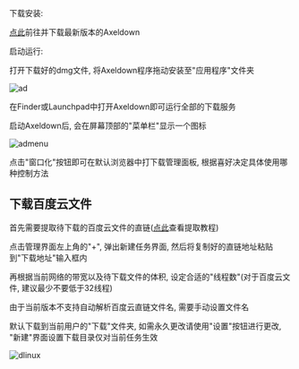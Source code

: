下载安装:

[点此](https://github.com/lihaoyun6/axeldown-core/releases)前往并下载最新版本的Axeldown

启动运行:

打开下载好的dmg文件, 将Axeldown程序拖动安装至"应用程序"文件夹

![ad](https://github.com/lihaoyun6/axeldown-core/blob/master/screenshot/ad.jpg)

在Finder或Launchpad中打开Axeldown即可运行全部的下载服务

启动Axeldown后, 会在屏幕顶部的"菜单栏"显示一个图标

![admenu](https://github.com/lihaoyun6/axeldown-core/blob/master/screenshot/admenu.jpg)

点击"窗口化"按钮即可在默认浏览器中打下载管理面板, 根据喜好决定具体使用哪种控制方法

## 下载百度云文件

首先需要提取待下载的百度云文件的直链([点此](baidu.md)查看提取教程)

点击管理界面左上角的"+", 弹出新建任务界面, 然后将复制好的直链地址粘贴到"下载地址"输入框内

再根据当前网络的带宽以及待下载文件的体积, 设定合适的"线程数"(对于百度云文件, 建议最少不要低于32线程)

由于当前版本不支持自动解析百度云直链文件名, 需要手动设置文件名

默认下载到当前用户的"下载"文件夹, 如需永久更改请使用"设置"按钮进行更改, "新建"界面设置下载目录仅对当前任务生效

![dlinux](https://github.com/lihaoyun6/axeldown-core/blob/master/screenshot/dmacos.jpg)
